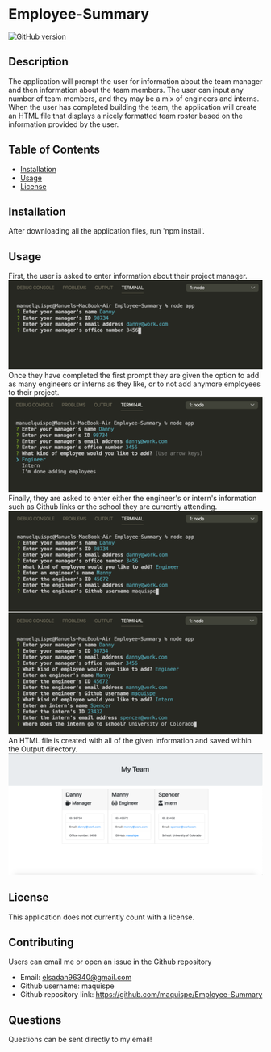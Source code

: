 # Employee-Summary
[![GitHub version](https://badge.fury.io/gh/boennemann%2Fbadges.svg)](http://badge.fury.io/gh/boennemann%2Fbadges)
## Description
The application will prompt the user for information about the team manager and then information about the team members. The user can input any number of team members, and they may be a mix of engineers and interns. When the user has completed building the team, the application will create an HTML file that displays a nicely formatted team roster based on the information provided by the user.
## Table of Contents
    
* [Installation](#installation)
* [Usage](#usage)
* [License](#license)

## Installation

After downloading all the application files, run 'npm install'.

## Usage

First, the user is asked to enter information about their project manager.
![](Images/Screenshot-1.png)
Once they have completed the first prompt they are given the option to add as many engineers or interns as they like, or to not add anymore employees to their project.
![](Images/Screenshot-2.png)
Finally, they are asked to enter either the engineer's or intern's information such as Github links or the school they are currently attending.
![](Images/Screenshot-3.png)
![](Images/Screenshot-4.png)
An HTML file is created with all of the given information and saved within the Output directory.
![](Images/App-screenshot.png)

## License

This application does not currently count with a license.

## Contributing

Users can email me or open an issue in the Github repository
* Email: elsadan96340@gmail.com
* Github username: maquispe
* Github repository link: https://github.com/maquispe/Employee-Summary

## Questions

Questions can be sent directly to my email!
